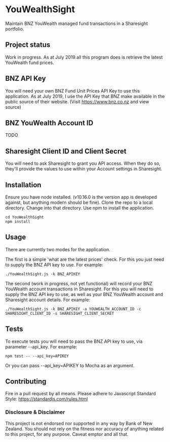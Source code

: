 # YouWealthSight
Maintain BNZ YouWealth managed fund transactions in a Sharesight portfolio.

## Project status
Work in progress. As at July 2019 all this program does is retrieve the latest YouWealth fund prices.

## BNZ API Key
You will need your own BNZ Fund Unit Prices API Key to use this application. As at July 2019, I use the API Key that BNZ make available in the public source of their website. (Visit https://www.bnz.co.nz and view source)

## BNZ YouWealth Account ID
TODO

## Sharesight Client ID and Client Secret
You will need to ask Sharesight to grant you API access. When they do so, they'll provide
the values to use within your Account settings in Sharesight. 

## Installation
Ensure you have node installed. (v10.16.0 is the version app is developed against, but anything modern should be fine). Clone the repo to a local directory. Change into that directory. Use npm to install the application.

```
cd YouWealthSight
npm install
```

## Usage
There are currently two modes for the application. 

The first is a simple 'what are the latest prices' check.  For this you just need to supply the BNZ API key to use.
For example:

```
./YouWealthSight.js -k BNZ_APIKEY
```
The second (work in progress, not yet functional) will record your BNZ YouWealth account transactions in Sharesight.  For this you will need to supply the BNZ API key to use, as well as your BNZ YouWealth account and Sharesight account details.
For example:

```
./YouWealthSight.js -k BNZ_APIKEY -a YOUWEALTH_ACCOUNT_ID -c SHARESIGHT_CLIENT_ID -s SHARESIGHT_CLIENT_SECRET
```

## Tests

To execute tests you will need to pass the BNZ API key to use, via parameter --api_key.
For example:

```
npm test -- --api_key=APIKEY
```

Or you can pass --api_key=APIKEY to Mocha as an argument.

## Contributing
Fire in a pull request by all means. Please adhere to Javascript Standard Style: https://standardjs.com/rules.html

### Disclosure & Disclaimer
This project is not endorsed nor supported in any way by Bank of New Zealand. You should not rely on the fitness nor accuracy of anything related to this project, for any purpose. Caveat emptor and all that.